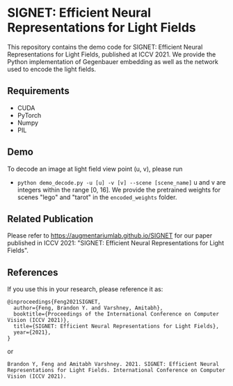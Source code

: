 # SIGNET: Efficient Neural Representations for Light Fields
This repository contains the demo code for SIGNET: Efficient Neural Representations for Light Fields, published at ICCV 2021. We provide the Python implementation of Gegenbauer embedding as well as the network used to encode the light fields.

## Requirements
* CUDA
* PyTorch
* Numpy
* PIL

## Demo

To decode an image at light field view point (u, v), please run
* `python demo_decode.py -u [u] -v [v] --scene [scene_name]`
u and v are integers within the range [0, 16]. 
We provide the pretrained weights for scenes "lego" and "tarot" in the `encoded_weights` folder.

## Related Publication

Please refer to <https://augmentariumlab.github.io/SIGNET> for our paper published in ICCV 2021: "SIGNET: Efficient Neural Representations for Light Fields".

## References

If you use this in your research, please reference it as:

    @inproceedings{Feng2021SIGNET,
      author={Feng, Brandon Y. and Varshney, Amitabh},
      booktitle={Proceedings of the International Conference on Computer Vision (ICCV 2021)},
      title={SIGNET: Efficient Neural Representations for Light Fields},
      year={2021},
    }

or

    Brandon Y, Feng and Amitabh Varshney. 2021. SIGNET: Efficient Neural Representations for Light Fields. International Conference on Computer Vision (ICCV 2021).
